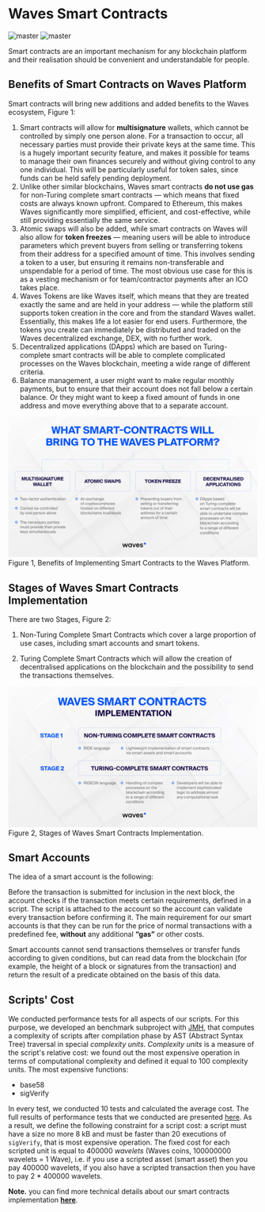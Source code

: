 # Waves Smart Contracts

![master](https://img.shields.io/badge/TESTNET-available-4bc51d.svg) ![master](https://img.shields.io/badge/node->%3D0.12.0-4bc51d.svg)

Smart contracts are an important mechanism for any blockchain platform and their realisation should be convenient and understandable for people.

## Benefits of Smart Contracts on Waves Platform

Smart contracts will bring new additions and added benefits to the Waves ecosystem, Figure 1:

1. Smart contracts will allow for **multisignature** wallets, which cannot be controlled by simply one person alone. For a transaction to occur, all necessary parties must provide their private keys at the same time. This is a hugely important security feature, and makes it possible for teams to manage their own finances securely and without giving control to any one individual. This will be particularly useful for token sales, since funds can be held safely pending deployment.
2. Unlike other similar blockchains, Waves smart contracts **do not use gas** for non-Turing complete smart contracts — which means that fixed costs are always known upfront. Compared to Ethereum, this makes Waves significantly more simplified, efficient, and cost-effective, while still providing essentially the same service.
3. Atomic swaps will also be added, while smart contracts on Waves will also allow for **token freezes** — meaning users will be able to introduce parameters which prevent buyers from selling or transferring tokens from their address for a specified amount of time. This involves sending a token to a user, but ensuring it remains non-transferable and unspendable for a period of time. The most obvious use case for this is as a vesting mechanism or for team/contractor payments after an ICO takes place.
4. Waves Tokens are like Waves itself, which means that they are treated exactly the same and are held in your address — while the platform still supports token creation in the core and from the standard Waves wallet. Essentially, this makes life a lot easier for end users. Furthermore, the tokens you create can immediately be distributed and traded on the Waves decentralized exchange, DEX, with no further work.
5. Decentralized applications \(DApps\) which are based on Turing-complete smart contracts will be able to complete complicated processes on the Waves blockchain, meeting a wide range of different criteria.
6. Balance management, a user might want to make regular monthly payments, but to ensure that their account does not fall below a certain balance. Or they might want to keep a fixed amount of funds in one address and move everything above that to a separate account.

![](/_assets/Benefits-of-Waves-Smart-Contracts.png)Figure 1, Benefits of Implementing Smart Contracts to the Waves Platform.

## Stages of Waves Smart Contracts Implementation

There are two Stages, Figure 2:

1. Non-Turing Complete Smart Contracts which cover a large proportion of use cases, including smart accounts and smart tokens.

2. Turing Complete Smart Contracts which will allow the creation of decentralised applications on the blockchain and the possibility to send the transactions themselves.

![](/_assets/Stages-of-Waves-Smart-Contracts-Implementation.png)Figure 2, Stages of Waves Smart Contracts Implementation.

## Smart Accounts

The idea of a smart account is the following:

Before the transaction is submitted for inclusion in the next block, the account checks if the transaction meets certain requirements, defined in a script. The script is attached to the account so the account can validate every transaction before confirming it. The main requirement for our smart accounts is that they can be run for the price of normal transactions with a predefined fee, **without** any additional **“gas”** or other costs.

Smart accounts cannot send transactions themselves or transfer funds according to given conditions, but can read data from the blockchain \(for example, the height of a block or signatures from the transaction\) and return the result of a predicate obtained on the basis of this data.

## Scripts' Cost

We conducted performance tests for all aspects of our scripts. For this purpose, we developed an benchmark subproject with [JMH](http://openjdk.java.net/projects/code-tools/jmh/), that computes a complexity of scripts after compilation phase by AST \(Abstract Syntax Tree\) traversal in special _complexity units_. _Complexity units_ is a measure of the script's relative cost: we found out the most expensive operation in terms of computational complexity and defined it equal to 100 complexity units. The most expensive functions:

* base58
* sigVerify

In every test, we conducted 10 tests and calculated the average cost. The full results of performance tests that we conducted are presented [here](/technical-details/waves-contracts-language-description/script-performance-tests.md).
As a result, we define the following constraint for a script cost: a script must have a size no more 8 kB and must be faster than 20 executions of `sigVerify`, that is most expensive operation.
The fixed cost for each scripted unit is equal to 400000 _wavelets_ \(Waves coins, 100000000 wavelets = 1 Wave\), i.e. if you use a scripted asset \(smart asset\) then you pay 400000 wavelets, if you also have a scripted transaction then you have to pay 2 \* 400000 wavelets. 

**Note.** you can find more technical details about our smart contracts implementation [**here**](/en/technical-details/waves-contracts-language-description.md).
